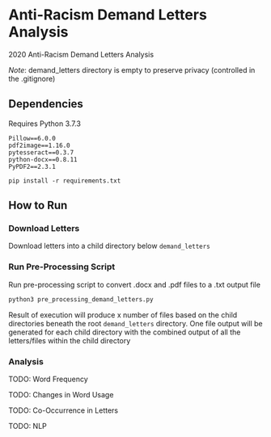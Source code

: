 # Anti-Racism Demand Letters Analysis
2020 Anti-Racism Demand Letters Analysis

_Note_: demand_letters directory is empty to preserve privacy (controlled in the .gitignore)

## Dependencies
Requires Python 3.7.3

```
Pillow==6.0.0
pdf2image==1.16.0
pytesseract==0.3.7
python-docx==0.8.11
PyPDF2==2.3.1
```

```
pip install -r requirements.txt
```

## How to Run

### Download Letters
Download letters into a child directory below `demand_letters`

### Run Pre-Processing Script
Run pre-processing script to convert .docx and .pdf files to a .txt output file

```python
python3 pre_processing_demand_letters.py
```

Result of execution will produce x number of files based on the child directories beneath the root `demand_letters` directory. One file output will be generated for each child directory with the combined output of all the letters/files within the child directory

### Analysis
TODO: Word Frequency

TODO: Changes in Word Usage

TODO: Co-Occurrence in Letters

TODO: NLP
